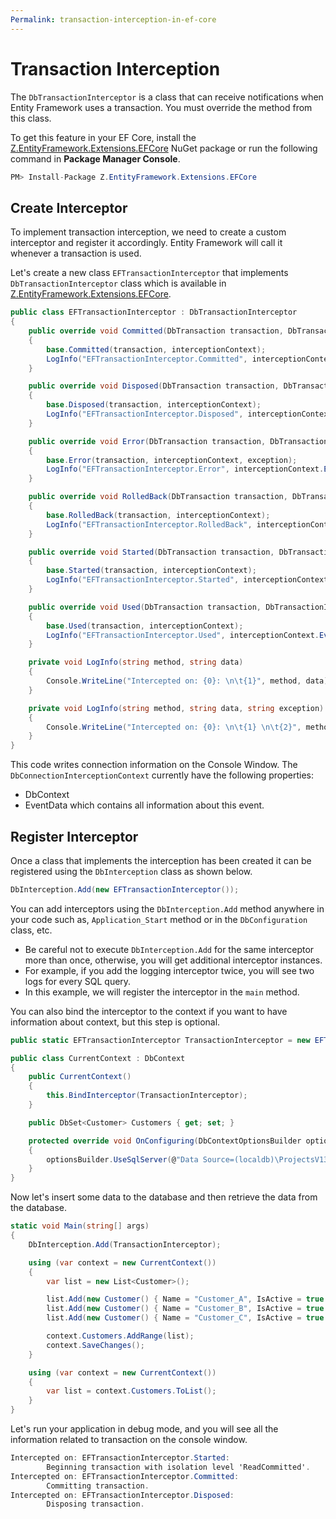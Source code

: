 ```yaml
---
Permalink: transaction-interception-in-ef-core
---
```


# Transaction Interception

The `DbTransactionInterceptor` is a class that can receive notifications when Entity Framework uses a transaction. You must override the method from this class.

To get this feature in your EF Core, install the [Z.EntityFramework.Extensions.EFCore](https://www.nuget.org/packages/Z.EntityFramework.Extensions.EFCore/) NuGet package or run the following command in **Package Manager Console**.

```csharp
PM> Install-Package Z.EntityFramework.Extensions.EFCore
```

## Create Interceptor

To implement transaction interception, we need to create a custom interceptor and register it accordingly. Entity Framework will call it whenever a transaction is used.

Let's create a new class `EFTransactionInterceptor` that implements `DbTransactionInterceptor` class which is available in [Z.EntityFramework.Extensions.EFCore](https://www.nuget.org/packages/Z.EntityFramework.Extensions.EFCore/).

```csharp
public class EFTransactionInterceptor : DbTransactionInterceptor
{
    public override void Committed(DbTransaction transaction, DbTransactionInterceptionContext interceptionContext)
    {
        base.Committed(transaction, interceptionContext);
        LogInfo("EFTransactionInterceptor.Committed", interceptionContext.EventData.ToString());
    }

    public override void Disposed(DbTransaction transaction, DbTransactionInterceptionContext interceptionContext)
    {
        base.Disposed(transaction, interceptionContext);
        LogInfo("EFTransactionInterceptor.Disposed", interceptionContext.EventData.ToString());
    }

    public override void Error(DbTransaction transaction, DbTransactionInterceptionContext interceptionContext, Exception exception)
    {
        base.Error(transaction, interceptionContext, exception);
        LogInfo("EFTransactionInterceptor.Error", interceptionContext.EventData.ToString(), exception.Message);
    }

    public override void RolledBack(DbTransaction transaction, DbTransactionInterceptionContext interceptionContext)
    {
        base.RolledBack(transaction, interceptionContext);
        LogInfo("EFTransactionInterceptor.RolledBack", interceptionContext.EventData.ToString());
    }

    public override void Started(DbTransaction transaction, DbTransactionInterceptionContext interceptionContext)
    {
        base.Started(transaction, interceptionContext);
        LogInfo("EFTransactionInterceptor.Started", interceptionContext.EventData.ToString());
    }

    public override void Used(DbTransaction transaction, DbTransactionInterceptionContext interceptionContext)
    {
        base.Used(transaction, interceptionContext);
        LogInfo("EFTransactionInterceptor.Used", interceptionContext.EventData.ToString());
    }

    private void LogInfo(string method, string data)
    {
        Console.WriteLine("Intercepted on: {0}: \n\t{1}", method, data);
    }

    private void LogInfo(string method, string data, string exception)
    {
        Console.WriteLine("Intercepted on: {0}: \n\t{1} \n\t{2}", method, data, exception);
    }
}
```

This code writes connection information on the Console Window. The `DbConnectionInterceptionContext` currently have the following properties: 

 - DbContext
 - EventData which contains all information about this event.

## Register Interceptor

Once a class that implements the interception has been created it can be registered using the `DbInterception` class as shown below. 

```csharp
DbInterception.Add(new EFTransactionInterceptor());
```

You can add interceptors using the `DbInterception.Add` method anywhere in your code such as, `Application_Start` method or in the `DbConfiguration` class, etc.

 - Be careful not to execute `DbInterception.Add` for the same interceptor more than once, otherwise, you will get additional interceptor instances. 
 - For example, if you add the logging interceptor twice, you will see two logs for every SQL query.
 - In this example, we will register the interceptor in the `main` method.

You can also bind the interceptor to the context if you want to have information about context, but this step is optional.

```csharp
public static EFTransactionInterceptor TransactionInterceptor = new EFTransactionInterceptor();

public class CurrentContext : DbContext
{
    public CurrentContext()
    {
        this.BindInterceptor(TransactionInterceptor);
    }

    public DbSet<Customer> Customers { get; set; }

    protected override void OnConfiguring(DbContextOptionsBuilder optionsBuilder)
    {
        optionsBuilder.UseSqlServer(@"Data Source=(localdb)\ProjectsV13;Initial Catalog=TestDB;");
    }
}
```

Now let's insert some data to the database and then retrieve the data from the database.

```csharp
static void Main(string[] args)
{
    DbInterception.Add(TransactionInterceptor);

    using (var context = new CurrentContext())
    {
        var list = new List<Customer>();

        list.Add(new Customer() { Name = "Customer_A", IsActive = true });
        list.Add(new Customer() { Name = "Customer_B", IsActive = true });
        list.Add(new Customer() { Name = "Customer_C", IsActive = true });

        context.Customers.AddRange(list);
        context.SaveChanges();
    }

    using (var context = new CurrentContext())
    {
        var list = context.Customers.ToList();
    }
}
```

Let's run your application in debug mode, and you will see all the information related to transaction on the console window.

```csharp
Intercepted on: EFTransactionInterceptor.Started:
        Beginning transaction with isolation level 'ReadCommitted'.
Intercepted on: EFTransactionInterceptor.Committed:
        Committing transaction.
Intercepted on: EFTransactionInterceptor.Disposed:
        Disposing transaction.
```
